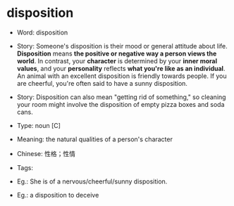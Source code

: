 # disposition

- Word: disposition
- Story: Someone's disposition is their mood or general attitude about life. **Disposition** means **the positive or negative way a person views the world**. In contrast, your **character** is determined by your **inner moral values**, and your **personality** reflects **what you're like as an individual**. An animal with an excellent disposition is friendly towards people. If you are cheerful, you're often said to have a sunny disposition.
- Story: Disposition can also mean "getting rid of something," so cleaning your room might involve the disposition of empty pizza boxes and soda cans.

- Type: noun [C]
- Meaning: the natural qualities of a person's character
- Chinese: 性格；性情
- Tags: 
- Eg.: She is of a nervous/cheerful/sunny disposition.
- Eg.: a disposition to deceive


